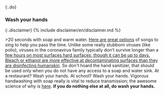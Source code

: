 {:.do}
### Wash your hands

{:.disclaimer}
{% include disclaimer/en/disclaimer.md %}


\>20 seconds with soap and warm water. [Here are great options](https://www.seattletimes.com/life/wellness/coronavirus-prevention-10-awesome-tunes-to-sing-while-you-wash-your-hands/?utm_medium=social&utm_campaign=owned_echobox_tw_m&utm_source=Twitter#Echobox=1583369786) of songs to sing to help you pass the time. Unlike some really stubborn viruses (like polio), viruses in the coronavirus family typically don't survive longer than a [few hours on most surfaces hard surfaces; though it can be up to days. Bleach or ethanol are more effective at decontaminating surfaces than they are disinfecting humanskin](https://www.journalofhospitalinfection.com/article/S0195-6701(20)30046-3/fulltext). So don't hoard the hand sanitizer, that should be used only when you do not have any access to a soap and water sink. At a restaurant? Wash your hands. At school? Wash your hands. Vigorous handwashing with soap really is vital to reduce transmission; the awesome science of why is [here](https://twitter.com/PalliThordarson/status/1236549305189597189).
**If you do nothing else at all, do wash your hands.**

